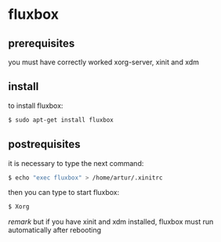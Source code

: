 # fluxbox

## prerequisites
you must have correctly worked xorg-server, xinit and xdm

 
## install
to install fluxbox:
```sh
$ sudo apt-get install fluxbox
```


## postrequisites
it is necessary to type the next command:
```sh
$ echo "exec fluxbox" > /home/artur/.xinitrc
```

then you can type to start fluxbox:
```sh
$ Xorg
```
 
*remark*
but if you have xinit and xdm installed,
fluxbox must run automatically after rebooting
